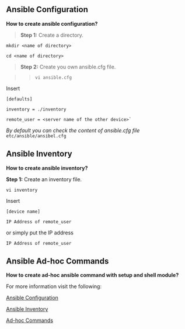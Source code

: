 ## Ansible Configuration

__How to create ansible configuration?__

>__Step 1:__ Create a directory.

`mkdir <name of directory>`

`cd <name of directory>`

>__Step 2:__ Create you own ansible.cfg file.

>>`vi ansible.cfg`

Insert
```Linux Alpine
[defaults]

inventory = ./inventory

remote_user = <server name of the other device>`
```

_By default you can check the content of ansible.cfg file_  `etc/ansible/ansibel.cfg`

## Ansible Inventory
__How to create ansible inventory?__

__Step 1:__ Create an inventory file.

`vi inventory`

Insert

`[device name]`

`IP Address of remote_user`

or simply put the IP address

`IP Address of remote_user` 

## Ansible Ad-hoc Commands

__How to create ad-hoc ansible command with setup and shell module?__



For more information visit the following:

   [Ansible Configuration](https://tip.instructure.com/courses/14414/pages/2-dot-2-ansible-configuration?module_item_id=810770)

   [Ansible Inventory](https://docs.ansible.com/ansible/latest/user_guide/basic_concepts.html)

   [Ad-hoc Commands](https://docs.ansible.com/ansible/latest/user_guide/intro_adhoc.html)
